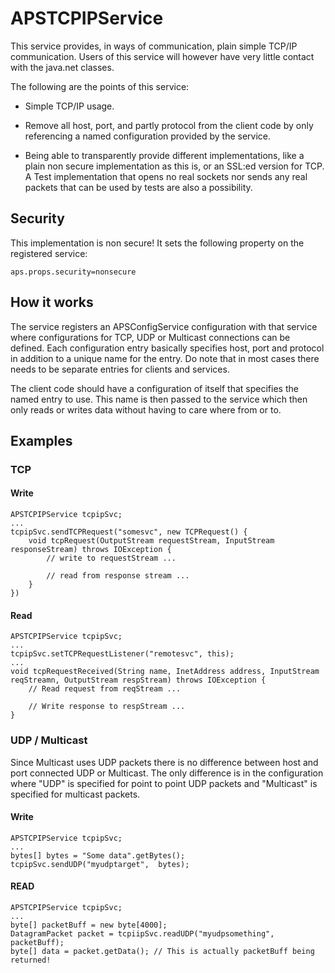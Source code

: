 # APSTCPIPService
This service provides, in ways of communication, plain simple TCP/IP communication. Users of this service will however have very little contact with the java.net classes. 

The following are the points of this service:

* Simple TCP/IP usage.

* Remove all host, port, and partly protocol from the client code by only referencing a named configuration provided by the service. 

* Being able to transparently provide different implementations, like a plain non secure implementation as this is, or an SSL:ed version for TCP. A Test implementation that opens no real sockets nor sends any real packets that can be used by tests are also a possibility.

## Security

This implementation is non secure! It sets the following property on the registered service:

    aps.props.security=nonsecure

## How it works

The service registers an APSConfigService configuration with that service where configurations for TCP, UDP or Multicast connections can be defined. Each configuration entry basically specifies host, port and protocol in addition to a unique name for the entry. Do note that in most cases there needs to be separate entries for clients and services.

The client code should have a configuration of itself that specifies the named entry to use. This name is then passed to the service which then only reads or writes data without having to care where from or to. 

## Examples

### TCP
#### Write

    APSTCPIPService tcpipSvc;
    ...
    tcpipSvc.sendTCPRequest("somesvc", new TCPRequest() {
        void tcpRequest(OutputStream requestStream, InputStream responseStream) throws IOException {
            // write to requestStream ...
    
            // read from response stream ...
        }
    })
    

#### Read

    APSTCPIPService tcpipSvc;
    ...
    tcpipSvc.setTCPRequestListener("remotesvc", this);
    ...
    void tcpRequestReceived(String name, InetAddress address, InputStream reqStreamn, OutputStream respStream) throws IOException {
        // Read request from reqStream ...
    
        // Write response to respStream ...
    }


### UDP / Multicast

Since Multicast uses UDP packets there is no difference between host and port connected UDP or Multicast. The only difference is in the configuration where "UDP" is specified for point to point UDP packets and "Multicast" is specified for multicast packets.

#### Write

    APSTCPIPService tcpipSvc;
    ...
    bytes[] bytes = "Some data".getBytes();
    tcpipSvc.sendUDP("myudptarget",  bytes);

#### READ

    APSTCPIPService tcpipSvc;
    ...
    byte[] packetBuff = new byte[4000];
    DatagramPacket packet = tcpiipSvc.readUDP("myudpsomething", packetBuff);
    byte[] data = packet.getData(); // This is actually packetBuff being returned!
